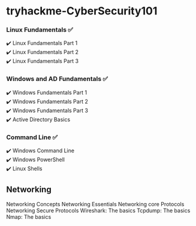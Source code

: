 # tryhackme-CyberSecurity101

### Linux Fundamentals ✅  
✔️ Linux Fundamentals Part 1  
✔️ Linux Fundamentals Part 2  
✔️ Linux Fundamentals Part 3  

### Windows and AD Fundamentals ✅  
✔️ Windows Fundamentals Part 1  
✔️ Windows Fundamentals Part 2  
✔️ Windows Fundamentals Part 3  
✔️ Active Directory Basics

### Command Line ✅ 
✔️ Windows Command Line  
✔️ Windows PowerShell  
✔️ Linux Shells  

## Networking 
Networking Concepts 
Networking Essentials 
Networking core Protocols 
Networking Secure Protocols 
Wireshark: The basics 
Tcpdump: The basics 
Nmap: The basics 
